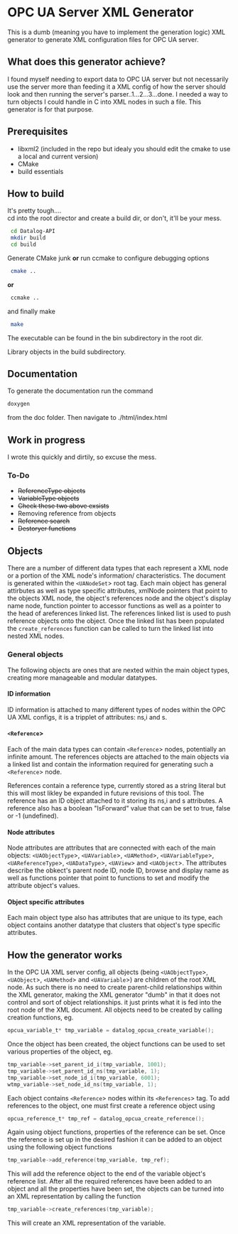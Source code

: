# OPC UA Server XML Generator
This is a dumb (meaning you have to implement the generation logic) XML generator to generate XML configuration files for OPC UA server.

## What does this generator achieve?
I found myself needing to export data to OPC UA server but not necessarily use the server more than feeding it a XML config of how the server should look and then running the server's parser..1...2...3...done. I needed a way to turn objects I could handle in C into XML nodes in such a file. This generator is for that purpose.

## Prerequisites
+ libxml2 (included in the repo but idealy you should edit the cmake to use a local and current version)
+ CMake
+ build essentials

## How to build
It's pretty tough....  
cd into the root director and create a build dir, or don't, it'll be your mess.  

```bash
 cd Datalog-API
 mkdir build
 cd build
```
 Generate CMake junk __or__ run ccmake to configure debugging options
```bash
 cmake ..
```
__or__
```bash
 ccmake ..
```
and finally make
```bash
 make
```
The executable can be found in the bin subdirectory in the root dir.  

Library objects in the build subdirectory.

## Documentation

To generate the documentation run the command

```bash
doxygen
```
from the doc folder. Then navigate to ./html/index.html

## Work in progress

I wrote this quickly and dirtily, so excuse the mess.  

### To-Do  
+ ~~ReferenceType objects~~
+ ~~VariableType objects~~
+ ~~Check these two above exsists~~
+ Removing reference from objects
+ ~~Reference search~~
+ ~~Destoryer functions~~

## Objects

There are a number of different data types that each represent a XML node or a portion of the XML node's information/ characteristics. The document is generated within the `<UANodeSet`> root tag. Each main object has general attirbutes as well as type specific attributes, xmlNode pointers that point to the objects XML node, the object's references node and the object's display name node, function pointer to accessor functions as well as a pointer to the head of areferences  linked list. The references linked list is used to push reference objects onto the object. Once the linked list has been populated the ```create_references``` function can be called to turn the linked list into nested XML nodes.

### General objects

The following objects are ones that are nexted within the main object types, creating more manageable and modular datatypes.

#### ID information

ID information is attached to many different types of nodes within the OPC UA XML configs, it is a tripplet of attributes: ns,i and s.

#### `<Reference`>

Each of the main data types can contain `<Reference`> nodes, potentially an infinite amount. The references objects are attached to the main objects via a linked list and contain the information required for generating such a `<Reference`> node.

References contain a reference type, currently stored as a string literal but this will most likley be expanded in future revisions of this tool. The reference has an ID object attached to it storing its ns,i and s attributes. A reference also has a boolean "IsForward" value that can be set to true, false or -1 (undefined).

#### Node attributes

Node attributes are attributes that are connected with each of the main objects: `<UAObjectType`>, `<UAVariable`>, `<UAMethod`>, `<UAVariableType`>, `<UAReferenceType`>, `<UADataType`>, `<UAView`> and `<UAObject`>. The attributes describe the obkect's parent node ID, node ID, browse and display name as well as functions pointer that point to functions to set and modify the attribute object's values.

#### Object specific attributes

Each main object type also has attributes that are unique to its type, each object contains another datatype that clusters that object's type specific attributes.

## How the generator works

In the OPC UA XML server config, all objects (being `<UAObjectType`>, `<UAObject`>, `<UAMethod`> and `<UAVariable`>) are children of the root XML node. As such there is no need to create parent-child relationships within the XML generator, making the XML generator "dumb" in that it does not control and sort of object relationships. it just prints what it is fed into the root node of the XML document. All objects need to be created by calling creation functions, eg.
```c
opcua_variable_t* tmp_variable = datalog_opcua_create_variable();
```
Once the object has been created, the object functions can be used to set various properties of the object, eg.
```c
tmp_variable->set_parent_id_i(tmp_variable, 1001);
tmp_variable->set_parent_id_ns(tmp_variable, 1);
tmp_variable->set_node_id_i(tmp_variable, 6001);
wtmp_variable->set_node_id_ns(tmp_variable, 1);
```
Each object contains `<Reference`> nodes within its `<References`> tag. To add references to the object, one must first create a reference object using
```c
opcua_reference_t* tmp_ref = datalog_opcua_create_reference();
```
Again using object functions, properties of the reference can be set. Once the reference is set up in the desired fashion it can be added to an object using the following object functions
```c
tmp_variable->add_reference(tmp_variable, tmp_ref);
```
This will add the reference object to the end of the variable object's reference list. After all the required references have been added to an object and all the properties have been set, the objects can be turned into an XML representation by calling the function
```c
tmp_variable->create_references(tmp_variable);
```
This will create an XML representation of the variable.
